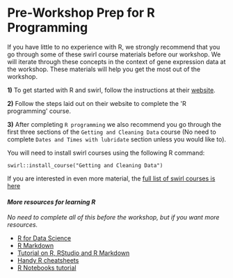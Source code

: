 # Pre-Workshop Prep for R Programming

If you have little to no experience with R, we strongly recommend that you go through some of these swirl course materials before our workshop.
We will iterate through these concepts in the context of gene expression data at the workshop. These materials will help you get the most out of the workshop.

**1)** To get started with R and swirl, follow the instructions at their [website](https://swirlstats.com/students.html).

**2)** Follow the steps laid out on their website to complete the 'R programming' course.

**3)** After completing `R programming` we also recommend you go through the first three sections of the `Getting and Cleaning Data` course (No need to complete `Dates and Times with lubridate` section unless you would like to).

You will need to install swirl courses using the following R command:

```
swirl::install_course("Getting and Cleaning Data")
```

If you are interested in even more material, the [full list of swirl courses is here](https://swirlstats.com/scn/title.html)

#### *More resources for learning R*
*No need to complete all of this before the workshop, but if you want more resources.*
+ [R for Data Science](https://r4ds.had.co.nz/)  
+ [R Markdown](http://rmarkdown.rstudio.com)  
+ [Tutorial on R, RStudio and R Markdown](https://ismayc.github.io/rbasics-book/)  
+ [Handy R cheatsheets](https://www.rstudio.com/resources/cheatsheets/)  
+ [R Notebooks tutorial](https://bookdown.org/yihui/rmarkdown/)  
